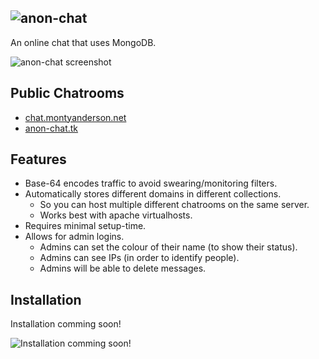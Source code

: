 ![anon-chat](https://i.imgur.com/YxPLFUS.png)
---------------------------------------------

An online chat that uses MongoDB.

![anon-chat screenshot](https://i.imgur.com/FMFSEu6.png)

Public Chatrooms
----------------

* [chat.montyanderson.net](http://chat.montyanderson.net)
* [anon-chat.tk](http://anon-chat.tk)

Features
--------

* Base-64 encodes traffic to avoid swearing/monitoring filters.
* Automatically stores different domains in different collections.
  * So you can host multiple different chatrooms on the same server.
  * Works best with apache virtualhosts.
* Requires minimal setup-time.
* Allows for admin logins.
  * Admins can set the colour of their name (to show their status).
  * Admins can see IPs (in order to identify people).
  * Admins will be able to delete messages.


Installation
------------

Installation comming soon!

![Installation comming soon!](https://octodex.github.com/images/labtocat.png)
